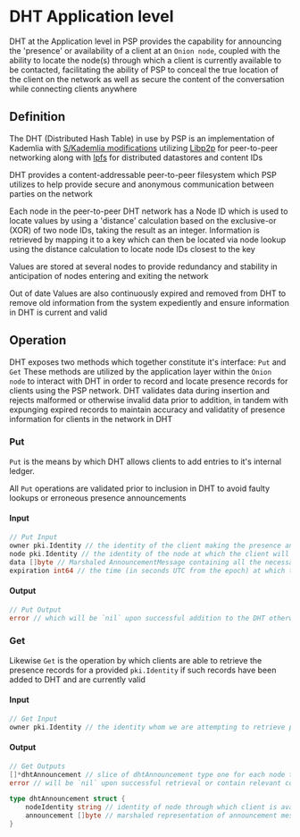 # DHT Application level

DHT at the Application level in PSP provides the capability for announcing the 'presence' or availability of a client at an `Onion node`, coupled with the ability to locate the node(s) through which a client is currently available to be contacted, facilitating the ability of PSP to conceal the true location of the client on the network as well as secure the content of the conversation while connecting clients anywhere

## Definition

The DHT (Distributed Hash Table) in use by PSP is an implementation of Kademlia with [S/Kademlia modifications](https://en.bitcoinwiki.org/wiki/Kademlia) utilizing [Libp2p](github.com/libp2p) for peer-to-peer networking along with [Ipfs](ipfs.io) for distributed datastores and content IDs

DHT provides a content-addressable peer-to-peer filesystem which PSP utilizes to help provide secure and anonymous communication between parties on the network

Each node in the peer-to-peer DHT network has a Node ID which is used to locate values by using a 'distance' calculation based on the exclusive-or (XOR) of two node IDs, taking the result as an integer. Information is retrieved by mapping it to a key which can then be located via node lookup using the distance calculation to locate node IDs closest to the key

Values are stored at several nodes to provide redundancy and stability in anticipation of nodes entering and exiting the network

Out of date Values are also continuously expired and removed from DHT to remove old information from the system expediently and ensure information in DHT is current and valid

## Operation

DHT exposes two methods which together constitute it's interface: `Put` and `Get` These methods are utilized by the application layer within the `Onion node` to interact with DHT in order to record and locate presence records for clients using the PSP network. DHT validates data during insertion and rejects malformed or otherwise invalid data prior to addition, in tandem with expunging expired records to maintain accuracy and validatity of presence information for clients in the network in DHT

### Put

`Put` is the means by which DHT allows clients to add entries to it's internal ledger.

All `Put` operations are validated prior to inclusion in DHT to avoid faulty lookups or erroneous presence announcements

#### Input

```go
// Put Input
owner pki.Identity // the identity of the client making the presence announcement
node pki.Identity // the identity of the node at which the client will be present
data []byte // Marshaled AnnouncementMessage containing all the necessary data for the presence announcement, signed by the client and node signaling client presence
expiration int64 // the time (in seconds UTC from the epoch) at which this announcement will no longer be valid
```

#### Output

```go
// Put Output
error // which will be `nil` upon successful addition to the DHT otherwise it will contain relevant context describing the current failure
```

### Get

Likewise `Get` is the operation by which clients are able to retrieve the presence records for a provided `pki.Identity` if such records have been added to DHT and are currently valid

#### Input

```go
// Get Input
owner pki.Identity // the identity whom we are attempting to retrieve presence results for
```

#### Output

```go
// Get Outputs
[]*dhtAnnouncement // slice of dhtAnnouncement type one for each node the client has announced presence at
error // will be `nil` upon successful retrieval or contain relevant context for the current failure otherwise

type dhtAnnouncement struct {
    nodeIdentity string // identity of node through which client is available
    announcement []byte // marshaled representation of announcement message signed by client and node
}
```